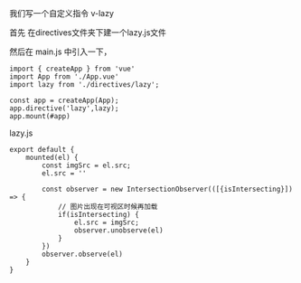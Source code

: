 我们写一个自定义指令 v-lazy

首先 在directives文件夹下建一个lazy.js文件

然后在 main.js 中引入一下，

```
import { createApp } from 'vue'
import App from './App.vue'
import lazy from './directives/lazy';

const app = createApp(App);
app.directive('lazy',lazy);
app.mount(#app)
```


lazy.js
```
export default {
    mounted(el) {
        const imgSrc = el.src;
        el.src = ''

        const observer = new IntersectionObserver(([{isIntersecting}]) => {
            // 图片出现在可视区时候再加载
            if(isIntersecting) {
                el.src = imgSrc;
                observer.unobserve(el)
            }
        })
        observer.observe(el)
    }
}
```